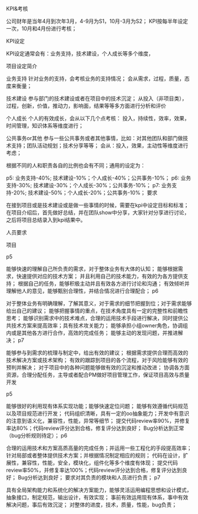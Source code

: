 KPI&考核

公司财年是当年4月到次年3月，4-9月为S1，10月-3月为S2； KPI按每半年设定一次，10月和4月份进行考核；

KPI设定

KPI设定通常会有：业务支持，技术建设，个人成长等多个维度，

项目设定简介

业务支持 针对业务的支持，会考核业务的支持情况； 会从需求，过程，质量，态度来衡量；

技术建设 参与部门的技术建设或者在项目中的技术沉淀； 从投入（非项目类），过程，创新，价值，推动力，影响面，结果等等多方面进行分析和评价

个人成长 个人的有效成长，会从以下几个点考核： 投入，持续性，效率，效果，时间管理，知识体系等维度进行；

公共事务or其他 参与一些公共事务或者其他事情，比如：对其他团队和部门做技术支持；团队活动规划；技术分享等等； 会从：投入，效果，主动性等维度进行考虑；

根据不同的人和职责各自的比例也会有不同；通用的设定为：

p5: 业务支持-40%; 技术建设-10%；个人成长-40%；公共事务-10%；
p6: 业务支持-30%; 技术建设-30%；个人成长-30%；公共事务-10%；
p7: 业务支持-20%; 技术建设-50%；个人成长-20%；公共事务-10%；
要求

在接到项目或是技术建设或是做一些事情的时候，需要在kpi中设定目标和标准；在项目介绍后，首先做好总结，并在团队show中分享，大家针对分享进行讨论，之后将项目总结录入到kpi结果中。

人员要求

项目

p5

能够快速的理解自己所负责的需求，对于整体业务有大体的认知；
能够根据需求，快速提供对应的技术方案； 并且利用自己的技术能力，有效的为各方提供支持；
根据自己的任务，能够积极主动并且有效各方进行讨论和沟通；
有效倾听并理解他人的意见，能够甄别合理性，并结合情况进行合理配合；
p6

对于整体业务有明确理解，了解其意义，对于需求的细节把握到位；对于需求能够给出自己的建议；
能够把握事情的重点，在技术角度具有一定的完整性和前瞻性思考；
能够识别需求中的技术难点，合理的运用技术手段进行解决，同时提供公共技术方案来提高效率；具有技术攻关能力；
能够承担小组owner角色，协调组内或是其他各方进行合作，高效的完成任务；
能够主动的发现问题，并推进解决；
p7

能够参与到需求的梳理与制定中，给出有效的建议；
根据需求提供合理而高效的技术解决方案或技术架构；
有效的跟踪到项目的各个流程，对于风险能够有效的预判并解决；
对于项目中的各种问题能够做有效的沉淀和推动改进；
协调各方面资源，合理分配任务，主导或者配合PM做好项目管理工作，保证项目高效与质量
开发

p5

能够很好的利用现有体系实现功能；能够快速定位问题；
能够有效遵循代码规范以及项目规范进行开发；
代码组织清晰，具有一定的oo抽象能力；开发中有意识的注意到语义化，兼容性，性能，异常等细节；
提交代码review率90%，并修复率达80%；代码review评分达到合格，修复评分达到良好；
Bug分析达到正常（bug分析规则待定）；
p6

合理的运用技术和方案高质高量的完成任务；并运用一些工程化的手段提高效率；
针对局部或者整体提供技术方案；并根据情况制定相应的规则；
代码在设计，扩展性，兼容性，性能，安全，模块化，组件化等多个维度有体现；
提交代码review率50%，并修复率达100%；代码review评分达到合格，修复评分达到良好；
Bug分析达到良好；
要求对其负责的模块和人员进行负责；
p7

具有全局架构能力和系统化的解决方案能力，能够灵活运用编程思想和设计模式，抽象接口，制定规范，输出设计，有效实现；
事前有效运用现有体系，事中有效解决问题，事后有效沉淀；
对整体的进度，技术，质量，性能，bug负责；
